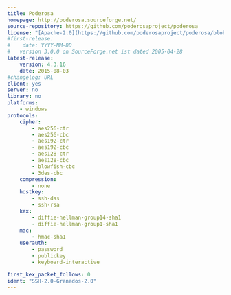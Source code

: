 ```yaml
---
title: Poderosa
homepage: http://poderosa.sourceforge.net/
source-repository: https://github.com/poderosaproject/poderosa
license: "[Apache-2.0](https://github.com/poderosaproject/poderosa/blob/master/LICENSE.txt)"
#first-release:
#    date: YYYY-MM-DD
#   version 3.0.0 on SourceForge.net ist dated 2005-04-28
latest-release:
    version: 4.3.16
    date: 2015-08-03
#changelog: URL
client: yes
server: no
library: no
platforms:
    - windows
protocols:
    cipher:
        - aes256-ctr
        - aes256-cbc
        - aes192-ctr
        - aes192-cbc
        - aes128-ctr
        - aes128-cbc
        - blowfish-cbc
        - 3des-cbc
    compression:
        - none
    hostkey:
        - ssh-dss
        - ssh-rsa
    kex:
        - diffie-hellman-group14-sha1
        - diffie-hellman-group1-sha1
    mac:
        - hmac-sha1
    userauth:
        - password
        - publickey
        - keyboard-interactive

first_kex_packet_follows: 0
ident: "SSH-2.0-Granados-2.0"
---
```

